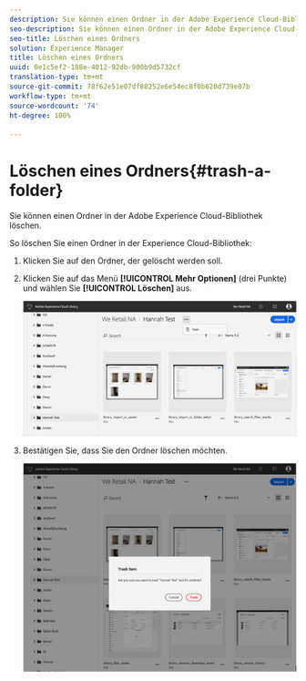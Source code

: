 ```yaml
---
description: Sie können einen Ordner in der Adobe Experience Cloud-Bibliothek löschen.
seo-description: Sie können einen Ordner in der Adobe Experience Cloud-Bibliothek löschen.
seo-title: Löschen eines Ordners
solution: Experience Manager
title: Löschen eines Ordners
uuid: 0e1c5ef2-188e-4012-92db-900b9d5732cf
translation-type: tm+mt
source-git-commit: 78f62e51e07df88252e6e54ec8f0b620d739e07b
workflow-type: tm+mt
source-wordcount: '74'
ht-degree: 100%

---
```



# Löschen eines Ordners{#trash-a-folder}

Sie können einen Ordner in der Adobe Experience Cloud-Bibliothek löschen.

So löschen Sie einen Ordner in der Experience Cloud-Bibliothek:

1. Klicken Sie auf den Ordner, der gelöscht werden soll.
1. Klicken Sie auf das Menü **[!UICONTROL Mehr Optionen]** (drei Punkte) und wählen Sie **[!UICONTROL Löschen]** aus.

   ![](assets/library_folder_trash.png)

1. Bestätigen Sie, dass Sie den Ordner löschen möchten.

   ![](assets/library_folder_trash_confirm.png)

